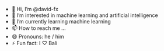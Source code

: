 - 👋 Hi, I’m @david-fx
- 👀 I’m interested in machine learning and artificial intelligence
- 🌱 I’m currently learning machine learning
- 📫 How to reach me ...
- 😄 Pronouns: he / him
- ⚡ Fun fact: I ♡ Bali 

<!---
david-fx/david-fx is a ✨ special ✨ repository because its `README.md` (this file) appears on your GitHub profile.
You can click the Preview link to take a look at your changes.
--->
